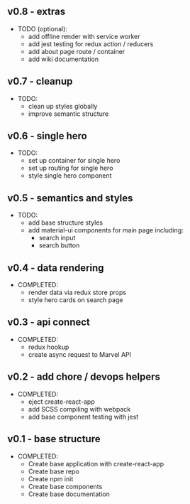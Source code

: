 ## v0.8 - extras

- TODO (optional):
	+ add offline render with service worker
	+ add jest testing for redux action / reducers
	+ add about page route / container
	+ add wiki documentation

## v0.7 - cleanup

- TODO:
	+ clean up styles globally
	+ improve semantic structure

## v0.6 - single hero

- TODO:
	+ set up container for single hero
	+ set up routing for single hero
	+ style single hero component

## v0.5 - semantics and styles

- TODO:
	+ add base structure styles
	+ add material-ui components for main page including:
		* search input
		* search button

## v0.4 - data rendering

- COMPLETED:
	+ render data via redux store props
	+ style hero cards on search page

## v0.3 - api connect

- COMPLETED:
	+ redux hookup
	+ create async request to Marvel API

## v0.2 - add chore / devops helpers

- COMPLETED:
	+ eject create-react-app
	+ add SCSS compiling with webpack
	+ add base component testing with jest

## v0.1 - base structure

- COMPLETED:
	+ Create base application with create-react-app
	+ Create base repo
	+ Create npm init
	+ Create base components
	+ Create base documentation